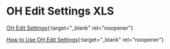 # OH Edit Settings XLS

[OH Edit Settings](https://mygainwell.sharepoint.com/:x:/t/OHSPBM/Ed_QhtgJNkVKg7Jr32scXgkB-A4jTB0kjTVSrQi8I6lLZg?e=VedSxd){:target="_blank" rel="noopener"}

[How to Use OH Edit Settings](https://mygainwell.sharepoint.com.mcas.ms/:w:/t/OHSPBM/EezQcpJ74gFBnSiLyD1T3O0BROu9f16OMFlk2wAOPlJyRQ?e=tyqfqC&ovuser=c663f89c-ef9b-418f-bd3d-41e46c0ce068%2Ckaelyn.dobbins%40gainwelltechnologies.com&clickparams=eyJBcHBOYW1lIjoiVGVhbXMtRGVza3RvcCIsIkFwcFZlcnNpb24iOiIyNy8yMzA0MDIwMjcwNSIsIkhhc0ZlZGVyYXRlZFVzZXIiOmZhbHNlfQ%3D%3D){:target="_blank" rel="noopener"}
